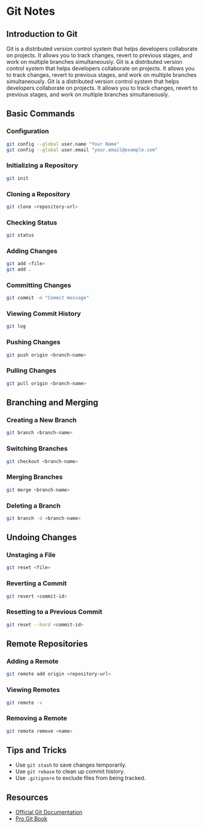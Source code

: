 # Git Notes

## Introduction to Git
Git is a distributed version control system that helps developers collaborate on projects. It allows you to track changes, revert to previous stages, and work on multiple branches simultaneously.
Git is a distributed version control system that helps developers collaborate on projects. It allows you to track changes, revert to previous stages, and work on multiple branches simultaneously.
Git is a distributed version control system that helps developers collaborate on projects. It allows you to track changes, revert to previous stages, and work on multiple branches simultaneously.

## Basic Commands

### Configuration
```sh
git config --global user.name "Your Name"
git config --global user.email "your.email@example.com"
```

### Initializing a Repository
```sh
git init
```

### Cloning a Repository
```sh
git clone <repository-url>
```

### Checking Status
```sh
git status
```

### Adding Changes
```sh
git add <file>
git add .
```

### Committing Changes
```sh
git commit -m "Commit message"
```

### Viewing Commit History
```sh
git log
```

### Pushing Changes
```sh
git push origin <branch-name>
```

### Pulling Changes
```sh
git pull origin <branch-name>
```

## Branching and Merging

### Creating a New Branch
```sh
git branch <branch-name>
```

### Switching Branches
```sh
git checkout <branch-name>
```

### Merging Branches
```sh
git merge <branch-name>
```

### Deleting a Branch
```sh
git branch -d <branch-name>
```

## Undoing Changes

### Unstaging a File
```sh
git reset <file>
```

### Reverting a Commit
```sh
git revert <commit-id>
```

### Resetting to a Previous Commit
```sh
git reset --hard <commit-id>
```

## Remote Repositories

### Adding a Remote
```sh
git remote add origin <repository-url>
```

### Viewing Remotes
```sh
git remote -v
```

### Removing a Remote
```sh
git remote remove <name>
```

## Tips and Tricks

- Use `git stash` to save changes temporarily.
- Use `git rebase` to clean up commit history.
- Use `.gitignore` to exclude files from being tracked.

## Resources
- [Official Git Documentation](https://git-scm.com/doc)
- [Pro Git Book](https://git-scm.com/book/en/v2)
